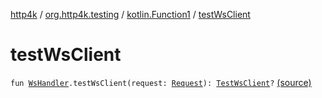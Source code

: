 [http4k](../../index.md) / [org.http4k.testing](../index.md) / [kotlin.Function1](index.md) / [testWsClient](./test-ws-client.md)

# testWsClient

`fun `[`WsHandler`](../../org.http4k.websocket/-ws-handler.md)`.testWsClient(request: `[`Request`](../../org.http4k.core/-request/index.md)`): `[`TestWsClient`](../-test-ws-client/index.md)`?` [(source)](https://github.com/http4k/http4k/blob/master/http4k-core/src/main/kotlin/org/http4k/testing/TestWsClient.kt#L53)